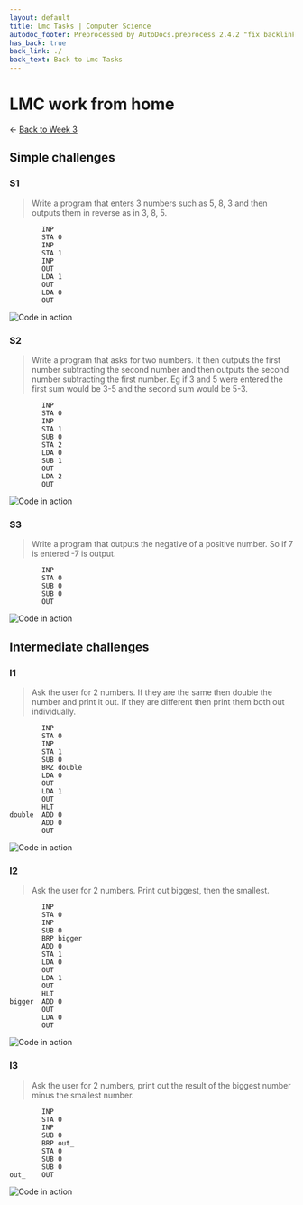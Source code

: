 ```yaml
---
layout: default
title: Lmc Tasks | Computer Science
autodoc_footer: Preprocessed by AutoDocs.preprocess 2.4.2 "fix backlink text" ⓒ Starwort, 2020
has_back: true
back_link: ./
back_text: Back to Lmc Tasks
---
```


# LMC work from home

← [Back to Week 3](./index.html)

## Simple challenges

### S1

> Write a program that enters 3 numbers such as 5, 8, 3 and then outputs them in reverse as in 3, 8, 5.

```lmc
        INP
        STA 0
        INP
        STA 1
        INP
        OUT
        LDA 1
        OUT
        LDA 0
        OUT
```

![Code in action](./simple_challenge_1.gif)

### S2

> Write a program that asks for two numbers. It then outputs the first number subtracting the second number and then outputs the second number subtracting the first number. Eg if 3 and 5 were entered the first sum would be 3-5 and the second sum would be 5-3.

```lmc
        INP
        STA 0
        INP
        STA 1
        SUB 0
        STA 2
        LDA 0
        SUB 1
        OUT
        LDA 2
        OUT
```

![Code in action](./simple_challenge_2.gif)

### S3

> Write a program that outputs the negative of a positive number. So if 7 is entered -7 is output.

```lmc
        INP
        STA 0
        SUB 0
        SUB 0
        OUT
```

![Code in action](./simple_challenge_3.gif)

## Intermediate challenges

### I1

> Ask the user for 2 numbers. If they are the same then double the number and print it out. If they are different then print them both out individually.

```lmc
        INP
        STA 0
        INP
        STA 1
        SUB 0
        BRZ double
        LDA 0
        OUT
        LDA 1
        OUT
        HLT
double  ADD 0
        ADD 0
        OUT
```

![Code in action](./intermediate_challenge_1.gif)

### I2

> Ask the user for 2 numbers. Print out biggest, then the smallest.

```lmc
        INP
        STA 0
        INP
        SUB 0
        BRP bigger
        ADD 0
        STA 1
        LDA 0
        OUT
        LDA 1
        OUT
        HLT
bigger  ADD 0
        OUT
        LDA 0
        OUT
```

![Code in action](./intermediate_challenge_2.gif)

### I3

> Ask the user for 2 numbers, print out the result of the biggest number minus the smallest number.

```lmc
        INP
        STA 0
        INP
        SUB 0
        BRP out_
        STA 0
        SUB 0
        SUB 0
out_    OUT
```

![Code in action](./intermediate_challenge_3.gif)